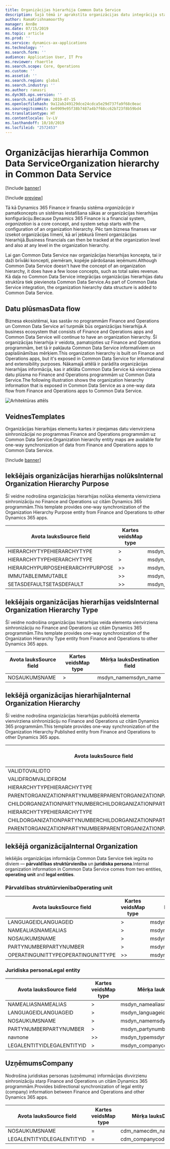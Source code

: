 ```yaml
---
title: Organizācijas hierarhija Common Data Service
description: Šajā tēmā ir aprakstīta organizācijas datu integrācija starp programmām Finance and Operations un Common Data Service.
author: RamaKrishnamoorthy
manager: AnnBe
ms.date: 07/15/2019
ms.topic: article
ms.prod: ''
ms.service: dynamics-ax-applications
ms.technology: ''
ms.search.form: ''
audience: Application User, IT Pro
ms.reviewer: rhaertle
ms.search.scope: Core, Operations
ms.custom: ''
ms.assetid: ''
ms.search.region: global
ms.search.industry: ''
ms.author: ramasri
ms.dyn365.ops.version: ''
ms.search.validFrom: 2019-07-15
ms.openlocfilehash: 9a12ab249129dce24cdca5e29d737fa9f68c0eac
ms.sourcegitcommit: 6e0909e95f38b7487a4b7f68cc62b723f8b59bd4
ms.translationtype: HT
ms.contentlocale: lv-LV
ms.lasthandoff: 10/10/2019
ms.locfileid: "2572453"
---
```

# <a name="organization-hierarchy-in-common-data-service"></a><span data-ttu-id="659d0-103">Organizācijas hierarhija Common Data Service</span><span class="sxs-lookup"><span data-stu-id="659d0-103">Organization hierarchy in Common Data Service</span></span>

[!include [banner](../includes/banner.md)]

[!include [preview](../includes/preview-banner.md)]

<span data-ttu-id="659d0-104">Tā kā Dynamics 365 Finance ir finanšu sistēma *organizācija* ir pamatkoncepts un sistēmas iestatīšana sākas ar organizācijas hierarhijas konfigurāciju.</span><span class="sxs-lookup"><span data-stu-id="659d0-104">Because Dynamics 365 Finance is a financial system, *organization* is a core concept, and system setup starts with the configuration of an organization hierarchy.</span></span> <span data-ttu-id="659d0-105">Pēc tam biznesa finanses var izsekot organizācijas līmenī, kā arī jebkurā līmenī organizācijas hierarhijā.</span><span class="sxs-lookup"><span data-stu-id="659d0-105">Business financials can then be tracked at the organization level and also at any level in the organization hierarchy.</span></span>

<span data-ttu-id="659d0-106">Lai gan Common Data Service nav organizācijas hierarhijas koncepta, tai ir daži brīvāki koncepti, piemēram, kopējie pārdošanas ieņēmumi.</span><span class="sxs-lookup"><span data-stu-id="659d0-106">Although Common Data Service doesn't have the concept of an organization hierarchy, it does have a few loose concepts, such as total sales revenue.</span></span> <span data-ttu-id="659d0-107">Kā daļa no Common Data Service integrācijas organizācijas hierarhijas datu struktūra tiek pievienota Common Data Service.</span><span class="sxs-lookup"><span data-stu-id="659d0-107">As part of Common Data Service integration, the organization hierarchy data structure is added to Common Data Service.</span></span>

## <a name="data-flow"></a><span data-ttu-id="659d0-108">Datu plūsmas</span><span class="sxs-lookup"><span data-stu-id="659d0-108">Data flow</span></span>

<span data-ttu-id="659d0-109">Biznesa ekosistēmai, kas sastāv no programmām Finance and Operations un Common Data Service arī turpmāk būs organizācijas hierarhija.</span><span class="sxs-lookup"><span data-stu-id="659d0-109">A business ecosystem that consists of Finance and Operations apps and Common Data Service will continue to have an organization hierarchy.</span></span> <span data-ttu-id="659d0-110">Šī organizācijas hierarhija ir veidota, pamatojoties uz Finance and Operations programmām, bet tā ir pakļauta Common Data Service informatīviem un paplašināmības mērķiem.</span><span class="sxs-lookup"><span data-stu-id="659d0-110">This organization hierarchy is built on Finance and Operations apps, but it's exposed in Common Data Service for informational and extensibility purposes.</span></span> <span data-ttu-id="659d0-111">Nākamajā attēlā ir parādīta organizācijas hierarhijas informācija, kas ir atklāta Common Data Service kā vienvirziena datu plūsma no Finance and Operations programmām uz Common Data Service.</span><span class="sxs-lookup"><span data-stu-id="659d0-111">The following illustration shows the organization hierarchy information that is exposed in Common Data Service as a one-way data flow from Finance and Operations apps to Common Data Service.</span></span>

![Arhitektūras attēls](media/dual-write-data-flow.png)

## <a name="templates"></a><span data-ttu-id="659d0-113">Veidnes</span><span class="sxs-lookup"><span data-stu-id="659d0-113">Templates</span></span>

<span data-ttu-id="659d0-114">Organizācijas hierarhijas elementu kartes ir pieejamas datu vienvirziena sinhronizācijai no programmas Finance and Operations programmām uz Common Data Service.</span><span class="sxs-lookup"><span data-stu-id="659d0-114">Organization hierarchy entity maps are available for one-way synchronization of data from Finance and Operations apps to Common Data Service.</span></span>

[!include [banner](../includes/dual-write-symbols.md)]

## <a name="internal-organization-hierarchy-purpose"></a><span data-ttu-id="659d0-115">Iekšējais organizācijas hierarhijas nolūks</span><span class="sxs-lookup"><span data-stu-id="659d0-115">Internal Organization Hierarchy Purpose</span></span>

<span data-ttu-id="659d0-116">Šī veidne nodrošina organizācijas hierarhijas nolūka elementa vienvirziena sinhronizāciju no Finance and Operations uz citām Dynamics 365 programmām.</span><span class="sxs-lookup"><span data-stu-id="659d0-116">This template provides one-way synchronization of the Organization Hierarchy Purpose entity from Finance and Operations to other Dynamics 365 apps.</span></span>

<!-- ![architecture image](media/dual-write-purpose.png) -->

<span data-ttu-id="659d0-117">Avota lauks</span><span class="sxs-lookup"><span data-stu-id="659d0-117">Source field</span></span> | <span data-ttu-id="659d0-118">Kartes veids</span><span class="sxs-lookup"><span data-stu-id="659d0-118">Map type</span></span> | <span data-ttu-id="659d0-119">Mērķa lauks</span><span class="sxs-lookup"><span data-stu-id="659d0-119">Destination field</span></span>
---|---|---
<span data-ttu-id="659d0-120">HIERARCHYTYPE</span><span class="sxs-lookup"><span data-stu-id="659d0-120">HIERARCHYTYPE</span></span> | \> | <span data-ttu-id="659d0-121">msdyn\_hierarchypurposetypename</span><span class="sxs-lookup"><span data-stu-id="659d0-121">msdyn\_hierarchypurposetypename</span></span>
<span data-ttu-id="659d0-122">HIERARCHYTYPE</span><span class="sxs-lookup"><span data-stu-id="659d0-122">HIERARCHYTYPE</span></span> | \> | <span data-ttu-id="659d0-123">msdyn\_hierarchytype.msdyn\_name</span><span class="sxs-lookup"><span data-stu-id="659d0-123">msdyn\_hierarchytype.msdyn\_name</span></span>
<span data-ttu-id="659d0-124">HIERARCHYPURPOSE</span><span class="sxs-lookup"><span data-stu-id="659d0-124">HIERARCHYPURPOSE</span></span> | \>\> | <span data-ttu-id="659d0-125">msdyn\_hierarchypurpose</span><span class="sxs-lookup"><span data-stu-id="659d0-125">msdyn\_hierarchypurpose</span></span>
<span data-ttu-id="659d0-126">IMMUTABLE</span><span class="sxs-lookup"><span data-stu-id="659d0-126">IMMUTABLE</span></span> | \>\> | <span data-ttu-id="659d0-127">msdyn\_immutable</span><span class="sxs-lookup"><span data-stu-id="659d0-127">msdyn\_immutable</span></span>
<span data-ttu-id="659d0-128">SETASDEFAULT</span><span class="sxs-lookup"><span data-stu-id="659d0-128">SETASDEFAULT</span></span> | \>\> | <span data-ttu-id="659d0-129">msdyn\_setasdefault</span><span class="sxs-lookup"><span data-stu-id="659d0-129">msdyn\_setasdefault</span></span>

## <a name="internal-organization-hierarchy-type"></a><span data-ttu-id="659d0-130">Iekšējais organizācijas hierarhijas veids</span><span class="sxs-lookup"><span data-stu-id="659d0-130">Internal Organization Hierarchy Type</span></span>

<span data-ttu-id="659d0-131">Šī veidne nodrošina organizācijas hierarhijas veida elementa vienvirziena sinhronizāciju no Finance and Operations uz citām Dynamics 365 programmām.</span><span class="sxs-lookup"><span data-stu-id="659d0-131">Tihs template provides one-way synchronization of the Organization Hierarchy Type entity from Finance and Operations to other Dynamics 365 apps.</span></span>

<!-- ![architecture image](media/dual-write-type.png) -->

<span data-ttu-id="659d0-132">Avota lauks</span><span class="sxs-lookup"><span data-stu-id="659d0-132">Source field</span></span> | <span data-ttu-id="659d0-133">Kartes veids</span><span class="sxs-lookup"><span data-stu-id="659d0-133">Map type</span></span> | <span data-ttu-id="659d0-134">Mērķa lauks</span><span class="sxs-lookup"><span data-stu-id="659d0-134">Destination field</span></span>
---|---|---
<span data-ttu-id="659d0-135">NOSAUKUMS</span><span class="sxs-lookup"><span data-stu-id="659d0-135">NAME</span></span> | \> | <span data-ttu-id="659d0-136">msdyn\_name</span><span class="sxs-lookup"><span data-stu-id="659d0-136">msdyn\_name</span></span>

## <a name="internal-organization-hierarchy"></a><span data-ttu-id="659d0-137">Iekšējā organizācijas hierarhija</span><span class="sxs-lookup"><span data-stu-id="659d0-137">Internal Organization Hierarchy</span></span>

<span data-ttu-id="659d0-138">Šī veidne nodrošina organizācijas hierarhijas publicētā elementa vienvirziena sinhronizāciju no Finance and Operations uz citām Dynamics 365 programmām.</span><span class="sxs-lookup"><span data-stu-id="659d0-138">This template provides one-way synchronization of the Organization Hierarchy Published entity from Finance and Operations to other Dynamics 365 apps.</span></span>

<!-- ![architecture image](media/dual-write-organization.png) -->

<span data-ttu-id="659d0-139">Avota lauks</span><span class="sxs-lookup"><span data-stu-id="659d0-139">Source field</span></span> | <span data-ttu-id="659d0-140">Kartes veids</span><span class="sxs-lookup"><span data-stu-id="659d0-140">Map type</span></span> | <span data-ttu-id="659d0-141">Mērķa lauks</span><span class="sxs-lookup"><span data-stu-id="659d0-141">Destination field</span></span>
---|---|---
<span data-ttu-id="659d0-142">VALIDTO</span><span class="sxs-lookup"><span data-stu-id="659d0-142">VALIDTO</span></span> | \> | <span data-ttu-id="659d0-143">msdyn\_validto</span><span class="sxs-lookup"><span data-stu-id="659d0-143">msdyn\_validto</span></span>
<span data-ttu-id="659d0-144">VALIDFROM</span><span class="sxs-lookup"><span data-stu-id="659d0-144">VALIDFROM</span></span> | \> | <span data-ttu-id="659d0-145">msdyn\_validfrom</span><span class="sxs-lookup"><span data-stu-id="659d0-145">msdyn\_validfrom</span></span>
<span data-ttu-id="659d0-146">HIERARCHYTYPE</span><span class="sxs-lookup"><span data-stu-id="659d0-146">HIERARCHYTYPE</span></span> | \> | <span data-ttu-id="659d0-147">msdyn\_hierarchytypename</span><span class="sxs-lookup"><span data-stu-id="659d0-147">msdyn\_hierarchytypename</span></span>
<span data-ttu-id="659d0-148">PARENTORGANIZATIONPARTYNUMBER</span><span class="sxs-lookup"><span data-stu-id="659d0-148">PARENTORGANIZATIONPARTYNUMBER</span></span> | \> | <span data-ttu-id="659d0-149">msdyn\_parentpartyid</span><span class="sxs-lookup"><span data-stu-id="659d0-149">msdyn\_parentpartyid</span></span>
<span data-ttu-id="659d0-150">CHILDORGANIZATIONPARTYNUMBER</span><span class="sxs-lookup"><span data-stu-id="659d0-150">CHILDORGANIZATIONPARTYNUMBER</span></span> | \> | <span data-ttu-id="659d0-151">msdyn\_childpartyid</span><span class="sxs-lookup"><span data-stu-id="659d0-151">msdyn\_childpartyid</span></span>
<span data-ttu-id="659d0-152">HIERARCHYTYPE</span><span class="sxs-lookup"><span data-stu-id="659d0-152">HIERARCHYTYPE</span></span> | \> | <span data-ttu-id="659d0-153">msdyn\_hierarchytypeid.msdyn\_name</span><span class="sxs-lookup"><span data-stu-id="659d0-153">msdyn\_hierarchytypeid.msdyn\_name</span></span>
<span data-ttu-id="659d0-154">CHILDORGANIZATIONPARTYNUMBER</span><span class="sxs-lookup"><span data-stu-id="659d0-154">CHILDORGANIZATIONPARTYNUMBER</span></span> | \> | <span data-ttu-id="659d0-155">msdyn\_childid.msdyn\_partynumber</span><span class="sxs-lookup"><span data-stu-id="659d0-155">msdyn\_childid.msdyn\_partynumber</span></span>
<span data-ttu-id="659d0-156">PARENTORGANIZATIONPARTYNUMBER</span><span class="sxs-lookup"><span data-stu-id="659d0-156">PARENTORGANIZATIONPARTYNUMBER</span></span> | \> | <span data-ttu-id="659d0-157">msdyn\_parentid.msdyn\_partynumber</span><span class="sxs-lookup"><span data-stu-id="659d0-157">msdyn\_parentid.msdyn\_partynumber</span></span>

## <a name="internal-organization"></a><span data-ttu-id="659d0-158">Iekšējā organizācija</span><span class="sxs-lookup"><span data-stu-id="659d0-158">Internal Organization</span></span>

<span data-ttu-id="659d0-159">Iekšējās organizācijas informācija Common Data Service tiek iegūta no diviem — **pārvaldības struktūrvienība** un **juridiska persona**.</span><span class="sxs-lookup"><span data-stu-id="659d0-159">Internal organization information in Common Data Service comes from two entities, **operating unit** and **legal entities**.</span></span>

<!-- ![architecture image](media/dual-write-operating-unit.png) -->

<!-- ![architecture image](media/dual-write-legal-entities.png) -->

### <a name="operating-unit"></a><span data-ttu-id="659d0-160">Pārvaldības struktūrvienība</span><span class="sxs-lookup"><span data-stu-id="659d0-160">Operating unit</span></span>

<span data-ttu-id="659d0-161">Avota lauks</span><span class="sxs-lookup"><span data-stu-id="659d0-161">Source field</span></span> | <span data-ttu-id="659d0-162">Kartes veids</span><span class="sxs-lookup"><span data-stu-id="659d0-162">Map type</span></span> | <span data-ttu-id="659d0-163">Mērķa lauks</span><span class="sxs-lookup"><span data-stu-id="659d0-163">Destination field</span></span>
---|---|---
<span data-ttu-id="659d0-164">LANGUAGEID</span><span class="sxs-lookup"><span data-stu-id="659d0-164">LANGUAGEID</span></span> | \> | <span data-ttu-id="659d0-165">msdyn\_languageid</span><span class="sxs-lookup"><span data-stu-id="659d0-165">msdyn\_languageid</span></span>
<span data-ttu-id="659d0-166">NAMEALIAS</span><span class="sxs-lookup"><span data-stu-id="659d0-166">NAMEALIAS</span></span> | \> | <span data-ttu-id="659d0-167">msdyn\_namealias</span><span class="sxs-lookup"><span data-stu-id="659d0-167">msdyn\_namealias</span></span>
<span data-ttu-id="659d0-168">NOSAUKUMS</span><span class="sxs-lookup"><span data-stu-id="659d0-168">NAME</span></span> | \> | <span data-ttu-id="659d0-169">msdyn\_name</span><span class="sxs-lookup"><span data-stu-id="659d0-169">msdyn\_name</span></span>
<span data-ttu-id="659d0-170">PARTYNUMBER</span><span class="sxs-lookup"><span data-stu-id="659d0-170">PARTYNUMBER</span></span> | \> | <span data-ttu-id="659d0-171">msdyn\_partynumber</span><span class="sxs-lookup"><span data-stu-id="659d0-171">msdyn\_partynumber</span></span>
<span data-ttu-id="659d0-172">OPERATINGUNITTYPE</span><span class="sxs-lookup"><span data-stu-id="659d0-172">OPERATINGUNITTYPE</span></span> | \>\> | <span data-ttu-id="659d0-173">msdyn\_type</span><span class="sxs-lookup"><span data-stu-id="659d0-173">msdyn\_type</span></span>

### <a name="legal-entity"></a><span data-ttu-id="659d0-174">Juridiska persona</span><span class="sxs-lookup"><span data-stu-id="659d0-174">Legal entity</span></span>

<span data-ttu-id="659d0-175">Avota lauks</span><span class="sxs-lookup"><span data-stu-id="659d0-175">Source field</span></span> | <span data-ttu-id="659d0-176">Kartes veids</span><span class="sxs-lookup"><span data-stu-id="659d0-176">Map type</span></span> | <span data-ttu-id="659d0-177">Mērķa lauks</span><span class="sxs-lookup"><span data-stu-id="659d0-177">Destination field</span></span>
---|---|---
<span data-ttu-id="659d0-178">NAMEALIAS</span><span class="sxs-lookup"><span data-stu-id="659d0-178">NAMEALIAS</span></span> | \> | <span data-ttu-id="659d0-179">msdyn\_namealias</span><span class="sxs-lookup"><span data-stu-id="659d0-179">msdyn\_namealias</span></span>
<span data-ttu-id="659d0-180">LANGUAGEID</span><span class="sxs-lookup"><span data-stu-id="659d0-180">LANGUAGEID</span></span> | \> | <span data-ttu-id="659d0-181">msdyn\_languageid</span><span class="sxs-lookup"><span data-stu-id="659d0-181">msdyn\_languageid</span></span>
<span data-ttu-id="659d0-182">NOSAUKUMS</span><span class="sxs-lookup"><span data-stu-id="659d0-182">NAME</span></span> | \> | <span data-ttu-id="659d0-183">msdyn\_name</span><span class="sxs-lookup"><span data-stu-id="659d0-183">msdyn\_name</span></span>
<span data-ttu-id="659d0-184">PARTYNUMBER</span><span class="sxs-lookup"><span data-stu-id="659d0-184">PARTYNUMBER</span></span> | \> | <span data-ttu-id="659d0-185">msdyn\_partynumber</span><span class="sxs-lookup"><span data-stu-id="659d0-185">msdyn\_partynumber</span></span>
<span data-ttu-id="659d0-186">nav</span><span class="sxs-lookup"><span data-stu-id="659d0-186">none</span></span> | \>\> | <span data-ttu-id="659d0-187">msdyn\_type</span><span class="sxs-lookup"><span data-stu-id="659d0-187">msdyn\_type</span></span>
<span data-ttu-id="659d0-188">LEGALENTITYID</span><span class="sxs-lookup"><span data-stu-id="659d0-188">LEGALENTITYID</span></span> | \> | <span data-ttu-id="659d0-189">msdyn\_companycode</span><span class="sxs-lookup"><span data-stu-id="659d0-189">msdyn\_companycode</span></span>

## <a name="company"></a><span data-ttu-id="659d0-190">Uzņēmums</span><span class="sxs-lookup"><span data-stu-id="659d0-190">Company</span></span>

<span data-ttu-id="659d0-191">Nodrošina juridiskas personas (uzņēmuma) informācijas divvirzienu sinhronizāciju starp Finance and Operations un citām Dynamics 365 programmām.</span><span class="sxs-lookup"><span data-stu-id="659d0-191">Provides bidirectional synchronization of legal entity (company) information between Finance and Operations and other Dynamics 365 apps.</span></span>

<!-- ![architecture image](media/dual-write-company.png) -->

<span data-ttu-id="659d0-192">Avota lauks</span><span class="sxs-lookup"><span data-stu-id="659d0-192">Source field</span></span> | <span data-ttu-id="659d0-193">Kartes veids</span><span class="sxs-lookup"><span data-stu-id="659d0-193">Map type</span></span> | <span data-ttu-id="659d0-194">Mērķa lauks</span><span class="sxs-lookup"><span data-stu-id="659d0-194">Destination field</span></span>
---|---|---
<span data-ttu-id="659d0-195">NOSAUKUMS</span><span class="sxs-lookup"><span data-stu-id="659d0-195">NAME</span></span> | = | <span data-ttu-id="659d0-196">cdm\_name</span><span class="sxs-lookup"><span data-stu-id="659d0-196">cdm\_name</span></span>
<span data-ttu-id="659d0-197">LEGALENTITYID</span><span class="sxs-lookup"><span data-stu-id="659d0-197">LEGALENTITYID</span></span> | = | <span data-ttu-id="659d0-198">cdm\_companycode</span><span class="sxs-lookup"><span data-stu-id="659d0-198">cdm\_companycode</span></span>
